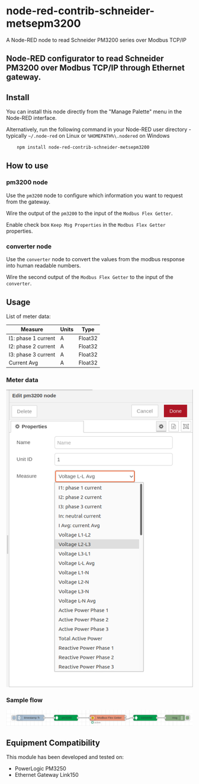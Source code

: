 # node-red-contrib-schneider-metsepm3200
A Node-RED node to read Schneider PM3200 series over Modbus TCP/IP
## Node-RED configurator to read Schneider PM3200 over Modbus TCP/IP through Ethernet gateway.

## Install
You can install this node directly from the "Manage Palette" menu in the Node-RED interface.

Alternatively, run the following command in your Node-RED user directory - typically `~/.node-red` on Linux or `%HOMEPATH%\.nodered` on Windows

        npm install node-red-contrib-schneider-metsepm3200 

## How to use

### pm3200 node
Use the `pm3200` node to configure which information you want to request from the gateway.

Wire the output of the `pm3200` to the input of the `Modbus Flex Getter`.

Enable check box `Keep Msg Properties` in the `Modbus Flex Getter` properties.

### converter node
Use the `converter` node to convert the values from the modbus response into human readable numbers.

Wire the second output of the `Modbus Flex Getter` to the input of the `converter`.

## Usage
List of meter data:

| Measure                       | Units                 | Type          | 
| ----------------------------- | --------------------- | ------------- | 
|  I1: phase 1 current          | A                     | Float32       | 
|  I2: phase 2 current          | A                     | Float32       |
|  I3: phase 3 current          | A                     | Float32       |
|  Current Avg                  | A                     | Float32       |


### Meter data 
![data-config](docs/data-config.png)

### Sample flow
![sample-flow](docs/sample-flow.png)

## Equipment Compatibility

This module has been developed and tested on:
+ PowerLogic PM3250
+ Ethernet Gateway Link150

